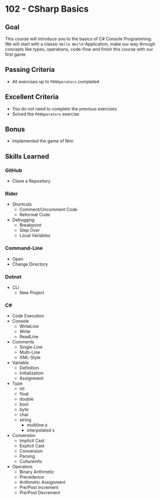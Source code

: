 # 102 - CSharp Basics

## Goal

This course will introduce you to the basics of C# Console Programming. We will start with a classic `Hello World`-Application, make our way through concepts like types, operations, code-flow and finish this course with our first game.

## Passing Criteria
- All exercises up to `P09Operators` completed

## Excellent Criteria
- You do not need to complete the previous exercises
- Solved the `P09Operators` exercise

## Bonus
- Implemented the game of Nim

## Skills Learned

### GitHub
- Clone a Repository

### Rider
- Shortcuts
  - Comment/Uncomment Code
  - Reformat Code
- Debugging
  - Breakpoint
  - Step Over
  - Local Variables

### Command-Line
- Open
- Change Directory

### Dotnet
- CLI
  - New Project

### C#
- Code Execution
- Console
  - WriteLine
  - Write
  - ReadLine
- Comments
  - Single-Line
  - Multi-Line
  - XML-Style
- Variable
  - Definition
  - Initialization
  - Assignment
- Type
  - int
  - float
  - double
  - bool
  - byte
  - char
  - string
    - multiline `@`
    - interpolated `$`
- Conversion
  - Implicit Cast
  - Explicit Cast
  - Conversion
  - Parsing
  - CultureInfo
- Operators
  - Binary Arithmetic
  - Precedence
  - Arithmetic Assignment
  - Pre/Post Increment
  - Pre/Post Decrement
